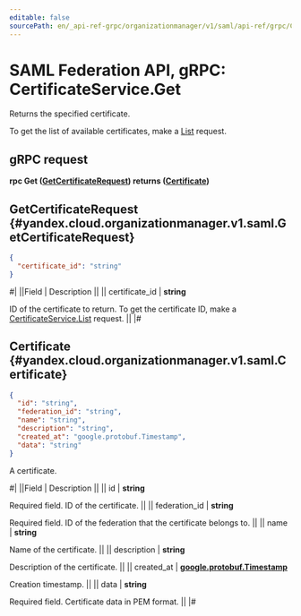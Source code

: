 ```yaml
---
editable: false
sourcePath: en/_api-ref-grpc/organizationmanager/v1/saml/api-ref/grpc/Certificate/get.md
---
```


# SAML Federation API, gRPC: CertificateService.Get

Returns the specified certificate.

To get the list of available certificates, make a [List](/docs/organization/api-ref/grpc/Certificate/list#List) request.

## gRPC request

**rpc Get ([GetCertificateRequest](#yandex.cloud.organizationmanager.v1.saml.GetCertificateRequest)) returns ([Certificate](#yandex.cloud.organizationmanager.v1.saml.Certificate))**

## GetCertificateRequest {#yandex.cloud.organizationmanager.v1.saml.GetCertificateRequest}

```json
{
  "certificate_id": "string"
}
```

#|
||Field | Description ||
|| certificate_id | **string**

ID of the certificate to return.
To get the certificate ID, make a [CertificateService.List](/docs/organization/api-ref/grpc/Certificate/list#List) request. ||
|#

## Certificate {#yandex.cloud.organizationmanager.v1.saml.Certificate}

```json
{
  "id": "string",
  "federation_id": "string",
  "name": "string",
  "description": "string",
  "created_at": "google.protobuf.Timestamp",
  "data": "string"
}
```

A certificate.

#|
||Field | Description ||
|| id | **string**

Required field. ID of the certificate. ||
|| federation_id | **string**

Required field. ID of the federation that the certificate belongs to. ||
|| name | **string**

Name of the certificate. ||
|| description | **string**

Description of the certificate. ||
|| created_at | **[google.protobuf.Timestamp](https://developers.google.com/protocol-buffers/docs/reference/google.protobuf#timestamp)**

Creation timestamp. ||
|| data | **string**

Required field. Certificate data in PEM format. ||
|#
